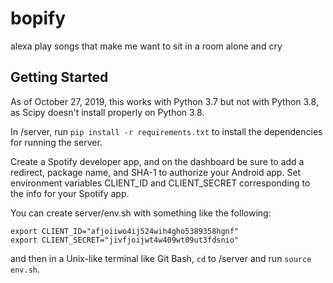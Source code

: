 # bopify

alexa play songs that make me want to sit in a room alone and cry

## Getting Started

As of October 27, 2019, this works with Python 3.7 but not with Python 3.8, as Scipy doesn't install properly on Python 3.8.

In /server, run `pip install -r requirements.txt` to install the dependencies for running the server.

Create a Spotify developer app, and on the dashboard be sure to add a redirect, package name, and SHA-1 to authorize your Android app. Set environment variables CLIENT_ID and CLIENT_SECRET corresponding to the info for your Spotify app.

You can create server/env.sh with something like the following:
```
export CLIENT_ID="afjoiiwo4ij524wih4gho5389358hgnf"
export CLIENT_SECRET="jivfjoijwt4w409wt09ut3fdsnio"
```
and then in a Unix-like terminal like Git Bash, `cd` to /server and run `source env.sh`.
